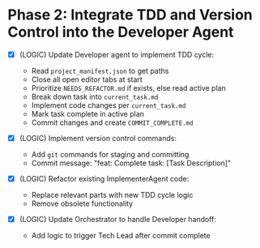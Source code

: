# Phase 2: Integrate TDD and Version Control into the Developer Agent

- [x] (LOGIC) Update Developer agent to implement TDD cycle:
    - Read `project_manifest.json` to get paths
    - Close all open editor tabs at start
    - Prioritize `NEEDS_REFACTOR.md` if exists, else read active plan
    - Break down task into `current_task.md`
    - Implement code changes per `current_task.md`
    - Mark task complete in active plan
    - Commit changes and create `COMMIT_COMPLETE.md`

- [x] (LOGIC) Implement version control commands:
    - Add `git` commands for staging and committing
    - Commit message: "feat: Complete task: [Task Description]"

- [x] (LOGIC) Refactor existing ImplementerAgent code:
    - Replace relevant parts with new TDD cycle logic
    - Remove obsolete functionality

- [x] (LOGIC) Update Orchestrator to handle Developer handoff:
    - Add logic to trigger Tech Lead after commit complete
